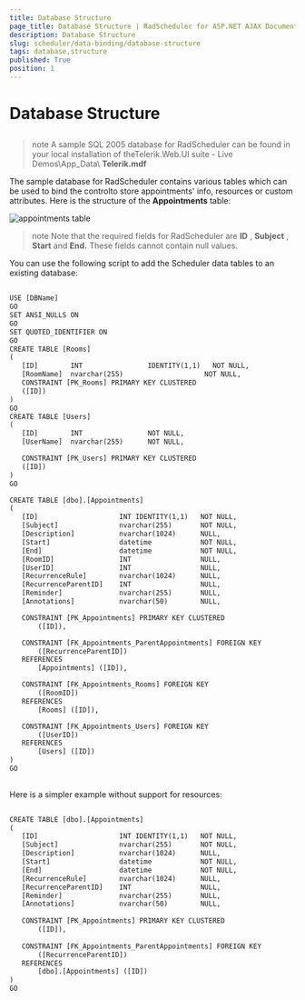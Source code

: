 ```yaml
---
title: Database Structure
page_title: Database Structure | RadScheduler for ASP.NET AJAX Documentation
description: Database Structure
slug: scheduler/data-binding/database-structure
tags: database,structure
published: True
position: 1
---
```


# Database Structure



## 

>note A sample SQL 2005 database for RadScheduler can be found in your local installation of theTelerik.Web.UI suite - Live Demos\App_Data\ **Telerik.mdf** 
>


The sample database for RadScheduler contains various tables which can be used to bind the controlto store appointments' info, resources or custom attributes. Here is the structure of the **Appointments** table:

![appointments table](images/scheduler_appointmentstable.png)



>note Note that the required fields for RadScheduler are **ID** , **Subject** , **Start** and **End.** These fields cannot contain null values.
>


You can use the following script to add the Scheduler data tables to an existing database:

````XML
	
USE [DBName]
GO
SET ANSI_NULLS ON
GO
SET QUOTED_IDENTIFIER ON
GO
CREATE TABLE [Rooms]
(
   [ID]        INT                IDENTITY(1,1)   NOT NULL,
   [RoomName]  nvarchar(255)                    NOT NULL,
   CONSTRAINT [PK_Rooms] PRIMARY KEY CLUSTERED
   ([ID])
)
GO
CREATE TABLE [Users]
(
   [ID]        INT                NOT NULL,
   [UserName]  nvarchar(255)      NOT NULL,

   CONSTRAINT [PK_Users] PRIMARY KEY CLUSTERED
   ([ID])
)
GO

CREATE TABLE [dbo].[Appointments]  
(  
   [ID]                    INT IDENTITY(1,1)   NOT NULL,  
   [Subject]               nvarchar(255)       NOT NULL,  
   [Description]           nvarchar(1024)      NULL,  
   [Start]                 datetime            NOT NULL,  
   [End]                   datetime            NOT NULL,
   [RoomID]                INT                 NULL,
   [UserID]                INT                 NULL,
   [RecurrenceRule]        nvarchar(1024)      NULL,  
   [RecurrenceParentID]    INT                 NULL,  
   [Reminder]              nvarchar(255)       NULL,  
   [Annotations]           nvarchar(50)        NULL,  

   CONSTRAINT [PK_Appointments] PRIMARY KEY CLUSTERED   
	   ([ID]),  

   CONSTRAINT [FK_Appointments_ParentAppointments] FOREIGN KEY  
	   ([RecurrenceParentID])  
   REFERENCES  
	   [Appointments] ([ID]),

   CONSTRAINT [FK_Appointments_Rooms] FOREIGN KEY  
	   ([RoomID])  
   REFERENCES  
	   [Rooms] ([ID]),

   CONSTRAINT [FK_Appointments_Users] FOREIGN KEY  
	   ([UserID])  
   REFERENCES  
	   [Users] ([ID])  
)  
GO 
	
````



Here is a simpler example without support for resources:

````XML
	     
CREATE TABLE [dbo].[Appointments]   
(   
   [ID]                    INT IDENTITY(1,1)   NOT NULL,   
   [Subject]               nvarchar(255)       NOT NULL,   
   [Description]           nvarchar(1024)      NULL,  
   [Start]                 datetime            NOT NULL,   
   [End]                   datetime            NOT NULL,   
   [RecurrenceRule]        nvarchar(1024)      NULL,   
   [RecurrenceParentID]    INT                 NULL,   
   [Reminder]              nvarchar(255)       NULL,  
   [Annotations]           nvarchar(50)        NULL,   
 
   CONSTRAINT [PK_Appointments] PRIMARY KEY CLUSTERED    
	   ([ID]),   
 
   CONSTRAINT [FK_Appointments_ParentAppointments] FOREIGN KEY   
	   ([RecurrenceParentID])   
   REFERENCES   
	   [dbo].[Appointments] ([ID])   
)   
GO    
			
````


